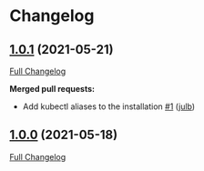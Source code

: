 # Changelog

## [1.0.1](https://github.com/julb/ansible-kube-cli/tree/1.0.1) (2021-05-21)

[Full Changelog](https://github.com/julb/ansible-kube-cli/compare/1.0.0...1.0.1)

**Merged pull requests:**

- Add kubectl aliases to the installation [\#1](https://github.com/julb/ansible-kube-cli/pull/1) ([julb](https://github.com/julb))

## [1.0.0](https://github.com/julb/ansible-kube-cli/tree/1.0.0) (2021-05-18)

[Full Changelog](https://github.com/julb/ansible-kube-cli/compare/latest...1.0.0)



